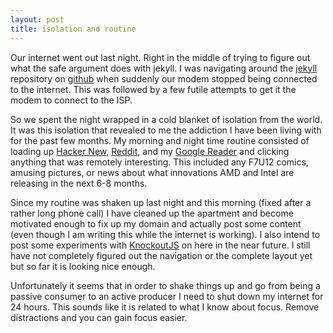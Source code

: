 ```yaml
---
layout: post
title: isolation and routine
---
```


Our internet went out last night. Right in the middle of trying to figure out
what the safe argument does with jekyll. I was navigating around the
[jekyll](https://github.com/mojombo/jekyll) repository on [github](https://github.com/)
when suddenly our modem stopped being connected to the internet. This was followed by
a few futile attempts to get it the modem to connect to the ISP.

So we spent the night wrapped in a cold blanket of isolation from the world.
It was this isolation that revealed to me the addiction I have been living with
for the past few months. My morning and night time routine consisted of loading up
[Hacker New](http://news.ycombinator.com/), [Reddit](http://reddit.com/), and
my [Google Reader](http://reader.google.com/) and clicking anything that was remotely
interesting. This included any F7U12 comics, amusing pictures, or news about
what innovations AMD and Intel are releasing in the next 6-8 months.

Since my routine was shaken up last night and this morning (fixed after a rather
long phone call) I have cleaned up the apartment and become motivated enough to
fix up my domain and actually post some content (even though I am writing this while
the internet is working). I also intend to post some experiments with
[KnockoutJS](http://knockoutjs.com/) on here in the near future. I still have not
completely figured out the navigation or the complete layout yet but so far it is
looking nice enough.

Unfortunately it seems that in order to shake things up and go from being a
passive consumer to an active producer I need to shut down my internet for 24 hours.
This sounds like it is related to what I know about focus. Remove distractions and
you can gain focus easier.

